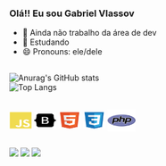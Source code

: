 ### Olá!! Eu sou Gabriel Vlassov

- 🔭 Ainda não trabalho da área de dev
- 🌱 Estudando
- 😄 Pronouns: ele/dele

##

![Anurag's GitHub stats](https://github-readme-stats.vercel.app/api?username=Gabriel%2DVlas&show_icons=true&theme=tokyonight&card_width=550)
  </br>
![Top Langs](https://github-readme-stats.vercel.app/api/top-langs/?username=Gabriel%2DVlas&layout=compact&theme=tokyonight&card_width=550)

<div style="display: inline_block;"><br>
  <img align="center" alt="Rafa-Js" height="30" width="40" src="https://raw.githubusercontent.com/devicons/devicon/master/icons/javascript/javascript-plain.svg">
  <img align="center" alt="Rafa-Ts" height="30" width="40" src="https://raw.githubusercontent.com/devicons/devicon/master/icons/bootstrap/bootstrap-plain.svg">
  <img align="center" alt="Rafa-HTML" height="30" width="40" src="https://raw.githubusercontent.com/devicons/devicon/master/icons/html5/html5-original.svg">
  <img align="center" alt="Rafa-CSS" height="30" width="40" src="https://raw.githubusercontent.com/devicons/devicon/master/icons/css3/css3-original.svg">
  <img align="center" alt="Rafa-Python" height="40" width="50" src="https://raw.githubusercontent.com/devicons/devicon/master/icons/php/php-original.svg">
</div>

##

<div> 
  
  <a href="https://www.instagram.com/bs.gavs/" target="_blank"><img src="https://img.shields.io/badge/-Instagram-%23E4405F?style=for-the-badge&logo=instagram&logoColor=white" target="_blank"></a>
  <a href = "mailto:gabrielvlassov88@gmail.com"><img src="https://img.shields.io/badge/-Gmail-%23333?style=for-the-badge&logo=gmail&logoColor=white" target="_blank"></a>
  <a href="https://contate.me/gabrielvlassov" target="_blank"><img src="https://img.shields.io/badge/WhatsApp-25D366?style=for-the-badge&logo=whatsapp&logoColor=white" target="_blank"></a>
  
</div>


